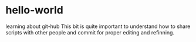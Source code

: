 # hello-world
learning about git-hub
This bit is quite important to understand how to share scripts with other people
and commit for proper editing and refinning.
